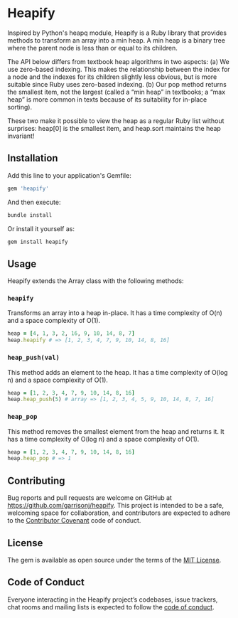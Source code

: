 # Heapify

Inspired by Python's heapq module, Heapify is a Ruby library that provides methods to transform an array into a min heap. A min heap is a binary tree where the parent node is less than or equal to its children.

The API below differs from textbook heap algorithms in two aspects: (a) We use zero-based indexing. This makes the relationship between the index for a node and the indexes for its children slightly less obvious, but is more suitable since Ruby uses zero-based indexing. (b) Our pop method returns the smallest item, not the largest (called a “min heap” in textbooks; a “max heap” is more common in texts because of its suitability for in-place sorting).

These two make it possible to view the heap as a regular Ruby list without surprises: heap[0] is the smallest item, and heap.sort maintains the heap invariant!

## Installation

Add this line to your application's Gemfile:

```ruby
gem 'heapify'
```

And then execute:

```bash
bundle install
```

Or install it yourself as:

```bash
gem install heapify
```

## Usage

Heapify extends the Array class with the following methods:

### `heapify`

Transforms an array into a heap in-place. It has a time complexity of O(n) and a space complexity of O(1).

```ruby
heap = [4, 1, 3, 2, 16, 9, 10, 14, 8, 7]
heap.heapify # => [1, 2, 3, 4, 7, 9, 10, 14, 8, 16]
```

### `heap_push(val)`

This method adds an element to the heap. It has a time complexity of O(log n) and a space complexity of O(1).

```ruby
heap = [1, 2, 3, 4, 7, 9, 10, 14, 8, 16]
heap.heap_push(5) # array => [1, 2, 3, 4, 5, 9, 10, 14, 8, 7, 16]
```

### `heap_pop`

This method removes the smallest element from the heap and returns it. It has a time complexity of O(log n) and a space complexity of O(1).

```ruby
heap = [1, 2, 3, 4, 7, 9, 10, 14, 8, 16]
heap.heap_pop # => 1
```

## Contributing

Bug reports and pull requests are welcome on GitHub at https://github.com/garrisonj/heapify. This project is intended to be a safe, welcoming space for collaboration, and contributors are expected to adhere to the [Contributor Covenant](http://contributor-covenant.org) code of conduct.

## License

The gem is available as open source under the terms of the [MIT License](http://opensource.org/licenses/MIT).

## Code of Conduct

Everyone interacting in the Heapify project’s codebases, issue trackers, chat rooms and mailing lists is expected to follow the [code of conduct](https://github.com/garrisonj/heapify/blob/master/CODE_OF_CONDUCT.md).
